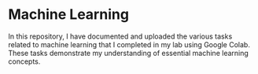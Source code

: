 # Machine Learning 
In this repository, I have documented and uploaded the various tasks related to machine learning that I completed in my lab using Google Colab. These tasks demonstrate my understanding of essential machine learning concepts.
